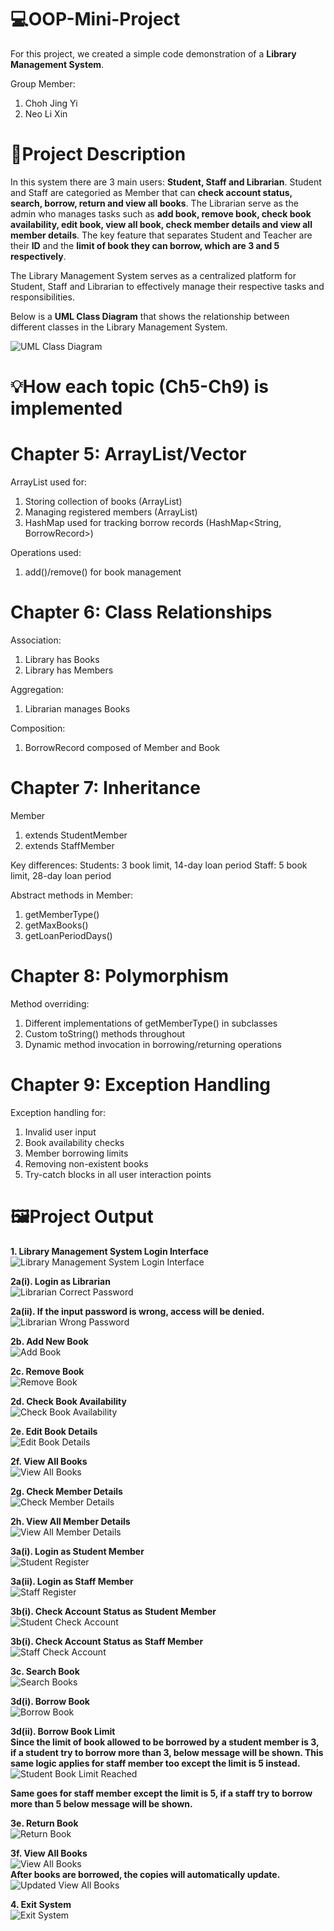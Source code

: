 # 💻OOP-Mini-Project
For this project, we created a simple code demonstration of a **Library Management System**.

Group Member:
  1. Choh Jing Yi
  2. Neo Li Xin


# 📄Project Description
In this system there are 3 main users: **Student, Staff and Librarian**. Student and Staff are categoried as Member that can **check account status, search, borrow, return and view all books**. The Librarian serve as the admin who manages tasks such as **add book, remove book, check book availability, edit book, view all book, check member details and view all member details**. The key feature that separates Student and Teacher are their **ID** and the **limit of book they can borrow, which are 3 and 5 respectively**. 

The Library Management System serves as a centralized platform for Student, Staff and Librarian to effectively manage their respective tasks and responsibilities.

Below is a **UML Class Diagram** that shows the relationship between different classes in the Library Management System.

![UML Class Diagram](./images/UML%20Class%20Diagram.png)
# 💡How each topic (Ch5-Ch9) is implemented

# Chapter 5: ArrayList/Vector
ArrayList used for:
  1. Storing collection of books (ArrayList<Book>)
  2. Managing registered members (ArrayList<Member>)
  3. HashMap used for tracking borrow records (HashMap<String, BorrowRecord>)

Operations used:
  1. add()/remove() for book management

# Chapter 6: Class Relationships
Association:
  1. Library has Books 
  2. Library has Members 

Aggregation:
  1. Librarian manages Books 

Composition:
  1. BorrowRecord composed of Member and Book 

# Chapter 7: Inheritance
Member
  1. extends StudentMember
  2. extends StaffMember

Key differences:
  Students: 3 book limit, 14-day loan period
  Staff: 5 book limit, 28-day loan period

Abstract methods in Member:
  1. getMemberType()
  2. getMaxBooks()
  3. getLoanPeriodDays()

# Chapter 8: Polymorphism
Method overriding:
  1. Different implementations of getMemberType() in subclasses
  2. Custom toString() methods throughout
  3. Dynamic method invocation in borrowing/returning operations

# Chapter 9: Exception Handling

Exception handling for:
  1. Invalid user input
  2. Book availability checks
  3. Member borrowing limits
  4. Removing non-existent books
  5. Try-catch blocks in all user interaction points

# 🖼️Project Output
**1. Library Management System Login Interface**<br>
![Library Management System Login Interface](./images/Library%20Management%20System%20Login%20Interface.png)

**2a(i). Login as Librarian**<br>
![Librarian Correct Password](./images/Library%20Correct%20Password.png)

**2a(ii). If the input password is wrong, access will be denied.**<br>
![Librarian Wrong Password](./images/Librarian%20Wrong%20Password.png)

**2b. Add New Book**<br>
![Add Book](./images/Add%20Book.png)

**2c. Remove Book**<br>
![Remove Book](./images/Remove%20Book.png)

**2d. Check Book Availability**<br>
![Check Book Availability](./images/Check%20Book%20Availability.png)

**2e. Edit Book Details**<br>
![Edit Book Details](./images/Edit%20Book.png)

**2f. View All Books**<br>
![View All Books](./images/Librarian%20View%20All%20Books.png)

**2g. Check Member Details**<br>
![Check Member Details](./images/Check%20Member%20Details.png)

**2h. View All Member Details**<br>
![View All Member Details](./images/View%20All%20Member%20Details.png)

**3a(i). Login as Student Member**<br>
![Student Register](./images/Student%20Register.png)

**3a(ii). Login as Staff Member**<br>
![Staff Register](./images/Staff%20Register.png)

**3b(i). Check Account Status as Student Member**<br>
![Student Check Account](./images/Student%20Check%20Account.png)

**3b(i). Check Account Status as Staff Member**<br>
![Staff Check Account](./images/Staff%20Check%20Account.png)

**3c. Search Book**<br>
![Search Books](./images/Search%20Book.png)

**3d(i). Borrow Book**<br>
![Borrow Book](./images/Borrow%20Book.png)

**3d(ii). Borrow Book Limit**<br>
**Since the limit of book allowed to be borrowed by a student member is 3, if a student try to borrow more than 3, below message will be shown. This same logic applies for staff member too except the limit is 5 instead.**<br>
![Student Book Limit Reached](./images/Book%20Limit%20Reached.png)

**Same goes for staff member except the limit is 5, if a staff try to borrow more than 5 below message will be shown.**

**3e. Return Book**<br>
![Return Book](./images/Return%20Book.png)

**3f. View All Books**<br>
![View All Books](./images/Librarian%20View%20All%20Books.png)<br>
**After books are borrowed, the copies will automatically update.**<br>
![Updated View All Books](./images/Updated%20Member%20View%20All%20Books.png)

**4. Exit System**<br>
![Exit System](./images/Exit%20System.png)<br>
